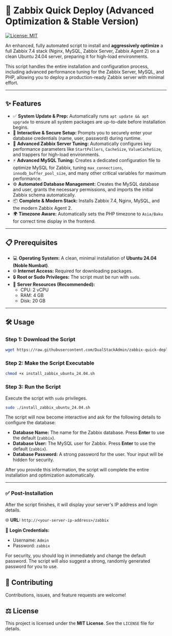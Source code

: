 # 🚀 Zabbix Quick Deploy (Advanced Optimization & Stable Version)

[![License: MIT](https://img.shields.io/badge/License-MIT-yellow.svg)](https://opensource.org/licenses/MIT)

An enhanced, fully automated script to install and **aggressively optimize** a full Zabbix 7.4 stack (Nginx, MySQL, Zabbix Server, Zabbix Agent 2) on a clean Ubuntu 24.04 server, preparing it for high-load environments.

This script handles the entire installation and configuration process, including advanced performance tuning for the Zabbix Server, MySQL, and PHP, allowing you to deploy a production-ready Zabbix server with minimal effort.

---

## ✨ Features

* ✅ **System Update & Prep:** Automatically runs `apt update && apt upgrade` to ensure all system packages are up-to-date before installation begins.
* 🤖 **Interactive & Secure Setup:** Prompts you to securely enter your database credentials (name, user, password) during runtime.
* 🚀 **Advanced Zabbix Server Tuning:** Automatically configures key performance parameters like `StartPollers`, `CacheSize`, `ValueCacheSize`, and trappers for high-load environments.
* ⚡ **Advanced MySQL Tuning:** Creates a dedicated configuration file to optimize MySQL for Zabbix, tuning `max_connections`, `innodb_buffer_pool_size`, and many other critical variables for maximum performance.
* ⚙️ **Automated Database Management:** Creates the MySQL database and user, grants the necessary permissions, and imports the initial Zabbix schema automatically.
* 📦 **Complete & Modern Stack:** Installs Zabbix 7.4, Nginx, MySQL, and the modern Zabbix Agent 2.
* 🌍 **Timezone Aware:** Automatically sets the PHP timezone to `Asia/Baku` for correct time display in the frontend.

---

## 📋 Prerequisites

* 💻 **Operating System:** A clean, minimal installation of **Ubuntu 24.04 (Noble Numbat)**.
* 🌐 **Internet Access:** Required for downloading packages.
* 🔒 **Root or Sudo Privileges:** The script must be run with `sudo`.
* 💾 **Server Resources (Recommended):**
    * CPU: 2 vCPU
    * RAM: 4 GB
    * Disk: 20 GB

---

## 🛠️ Usage

### Step 1: Download the Script
```bash
wget https://raw.githubusercontent.com/DualStackAdmin/zabbix-quick-deploy-/main/install_zabbix_ubuntu_24.04.sh
```

### Step 2: Make the Script Executable
```bash
chmod +x install_zabbix_ubuntu_24.04.sh
```

### Step 3: Run the Script
Execute the script with `sudo` privileges.
```bash
sudo ./install_zabbix_ubuntu_24.04.sh
```
The script will now become interactive and ask for the following details to configure the database:

* **Database Name:** The name for the Zabbix database. Press **Enter** to use the default (`zabbix`).
* **Database User:** The MySQL user for Zabbix. Press **Enter** to use the default (`zabbix`).
* **Database Password:** A strong password for the user. Your input will be hidden for security.

After you provide this information, the script will complete the entire installation and optimization automatically.

---

### ✅ Post-Installation

After the script finishes, it will display your server's IP address and login details.

🌐 **URL:** `http://<your-server-ip-address>/zabbix`

🔑 **Login Credentials:**
* Username: `Admin`
* Password: `zabbix`

For security, you should log in immediately and change the default password. The script will also suggest a strong, randomly generated password for you to use.

## 🤝 Contributing

Contributions, issues, and feature requests are welcome!

## ⚖️ License

This project is licensed under the **MIT License**.
See the `LICENSE` file for details.
